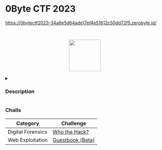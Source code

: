 # 0Byte CTF 2023
https://0bytectf2023-34a6e5d64ade17ef4e51612c50dd72f5.zerobyte.id/

<br>
<p align="center">
  <a href="https://zerobyte.id/" target="_blank">
    <img src="https://infosec.zerobyte.id/images/0byte.jpg" width="100">
  </a>
</p>

<details>
  <summary><h3>Description</h3></summary>
  
  Writeup for this local CTF competition organized by [ZeroByte.ID](https://zerobyte.id/) Event Organizer in 2023 is conducted as a solo participant.
  
</details>

### Challs
| Category             | Challenge |
| -------------------- | --------- |
| Digital Forensics    | [Who the Hack?](https://github.com/nopedawn/CTF/tree/main/0ByteCTF23/Who-the-Hack%3F#who-the-hack) |
| Web Exploitation     | [Guestbook (Beta)](https://github.com/nopedawn/CTF/tree/main/0ByteCTF23/Guestbook-(Beta)#guestbook-beta) |
